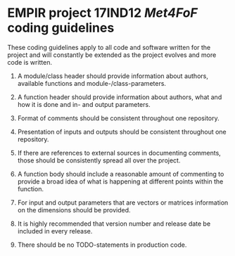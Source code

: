 # EMPIR project 17IND12 ***Met4FoF*** coding guidelines
These coding guidelines apply to all code and software written for the project
and will constantly be extended as the project evolves and more code is written.  

1.  A module/class header should provide information about authors, available
    functions and module-/class-parameters.

1.  A function header should provide information about authors, what and how it
    is done and in- and output parameters.

1.  Format of comments should be consistent throughout one repository.

1.  Presentation of inputs and outputs should be consistent throughout one
    repository.

1.  If there are references to external sources in documenting comments, those
    should be consistently spread all over the project.

1.  A function body should include a reasonable amount of commenting to provide
    a broad idea of what is happening at different points within the function.

1.  For input and output parameters that are vectors or matrices information on
    the dimensions should be provided.

1.  It is highly recommended that version number and release date be included in
    every release.

1.  There should be no TODO-statements in production code.
